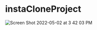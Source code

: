 # instaCloneProject
![Screen Shot 2022-05-02 at 3 42 03 PM](https://user-images.githubusercontent.com/104494448/166195110-eda9b93b-05db-413a-928b-44566f72ec40.png)
